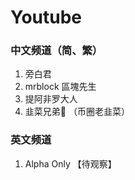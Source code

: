 # Youtube

### 中文频道（简、繁）

1. 旁白君
2. mrblock 區塊先生
3. 提阿非罗大人
4. 韭菜兄弟👬 （币圈老韭菜）

### 英文频道

1. Alpha Only 【待观察】